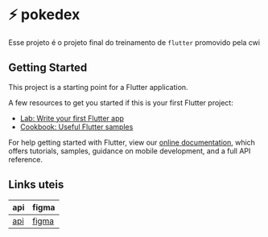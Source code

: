 # :zap: pokedex

Esse projeto é o projeto final do treinamento de `flutter` promovido pela cwi

## Getting Started

This project is a starting point for a Flutter application.

A few resources to get you started if this is your first Flutter project:

- [Lab: Write your first Flutter app](https://flutter.dev/docs/get-started/codelab)
- [Cookbook: Useful Flutter samples](https://flutter.dev/docs/cookbook)

For help getting started with Flutter, view our
[online documentation](https://flutter.dev/docs), which offers tutorials,
samples, guidance on mobile development, and a full API reference.

## Links uteis

| api                             | figma                                                                                                  |
| :------------------------------ | :----------------------------------------------------------------------------------------------------- |
| [api](https://pokeapi.co/docs/) | [figma](<https://www.figma.com/file/dBNmWnHd6DjJ3FHnxSkLex/pokedex-simplificado-(Copy)?node-id=0%3A1>) |
